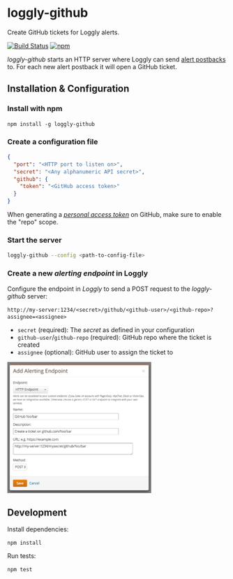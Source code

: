 loggly-github
=============
Create GitHub tickets for Loggly alerts.

[![Build Status](https://img.shields.io/travis/cargomedia/loggly-github/master.svg)](https://travis-ci.org/cargomedia/loggly-github)
[![npm](https://img.shields.io/npm/v/loggly-github.svg)](https://www.npmjs.com/package/loggly-github)

*loggly-github* starts an HTTP server where Loggly can send [alert postbacks](https://www.loggly.com/docs/alert-endpoints/) to.
For each new alert postback it will open a GitHub ticket.


Installation & Configuration
----------------------------
### Install with npm
```
npm install -g loggly-github
```

### Create a configuration file
```json
{
  "port": "<HTTP port to listen on>",
  "secret": "<Any alphanumeric API secret>",
  "github": {
    "token": "<GitHub access token>"
  }
}
```
When generating a [*personal access token*](https://github.com/settings/tokens) on GitHub, make sure to enable the "repo" scope.

### Start the server
```sh
loggly-github --config <path-to-config-file>
```

### Create a new *alerting endpoint* in Loggly
Configure the endpoint in *Loggly* to send a POST request to the *loggly-github* server:
```
http://my-server:1234/<secret>/github/<github-user>/<github-repo>?assignee=<assignee>
```
- `secret` (required): The *secret* as defined in your configuration
- `github-user`/`github-repo` (required): GitHub repo where the ticket is created
- `assignee` (optional): GitHub user to assign the ticket to

<img src="docu/img/loggly-alert-endpoint.png" height="300">


Development
-----------
Install dependencies:
```
npm install
```

Run tests:
```
npm test
```
